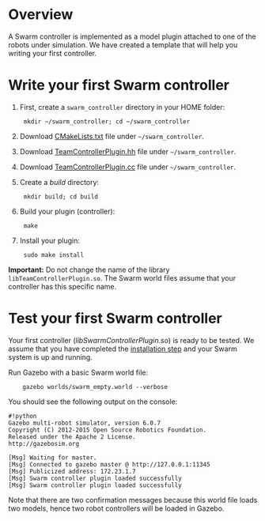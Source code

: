 # Overview #

A Swarm controller is implemented as a model plugin attached to one of the robots under simulation. We have created a template that will help you writing your first controller.

# Write your first Swarm controller #

1. First, create a `swarm_controller` directory in your HOME folder:

        mkdir ~/swarm_controller; cd ~/swarm_controller

1. Download [CMakeLists.txt](https://s3.amazonaws.com/osrf-distributions/swarm/swarm_controller/CMakeLists.txt) file under `~/swarm_controller`.

1. Download [TeamControllerPlugin.hh](https://s3.amazonaws.com/osrf-distributions/swarm/swarm_controller/TeamControllerPlugin.hh) file under `~/swarm_controller`.

1. Download [TeamControllerPlugin.cc](https://s3.amazonaws.com/osrf-distributions/swarm/swarm_controller/TeamControllerPlugin.cc) file under `~/swarm_controller`.

1. Create a *build* directory:

        mkdir build; cd build

1. Build your plugin (controller):

        make

1. Install your plugin:

        sudo make install

**Important:** Do not change the name of the library `libTeamControllerPlugin.so`. The Swarm world files assume that your controller has this specific name. 

# Test your first Swarm controller #

Your first controller (*libSwarmControllerPlugin.so*) is ready to be tested. We assume that you have completed the [installation step](https://bitbucket.org/osrf/swarm/wiki/Installation) and your Swarm system is up and running.

Run Gazebo with a basic Swarm world file:

        gazebo worlds/swarm_empty.world --verbose

You should see the following output on the console:


```
#!python
Gazebo multi-robot simulator, version 6.0.7
Copyright (C) 2012-2015 Open Source Robotics Foundation.
Released under the Apache 2 License.
http://gazebosim.org

[Msg] Waiting for master.
[Msg] Connected to gazebo master @ http://127.0.0.1:11345
[Msg] Publicized address: 172.23.1.7
[Msg] Swarm controller plugin loaded successfully
[Msg] Swarm controller plugin loaded successfully

```

Note that there are two confirmation messages because this world file loads two models, hence two robot controllers will be loaded in Gazebo.